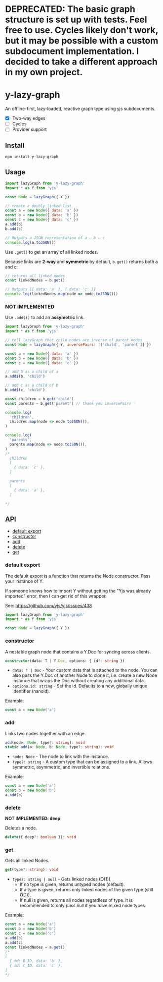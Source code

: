# DEPRECATED: The basic graph structure is set up with tests. Feel free to use. Cycles likely don't work, but it may be possible with a custom subdocument implementation. I decided to take a different approach in my own project.

# y-lazy-graph

An offline-first, lazy-loaded, reactive graph type using yjs subdocuments.

- [x] Two-way edges
- [ ] Cycles
- [ ] Provider support

## Install

```
npm install y-lazy-graph
```

## Usage

```js
import lazyGraph from 'y-lazy-graph'
import * as Y from 'yjs'

const Node = lazyGraph({ Y })

// create a doubly linked list
const a = new Node({ data: 'a' })
const b = new Node({ data: 'b' })
const c = new Node({ data: 'c' })
a.add(b)
b.add(c)

// Outputs a JSON representation of a ⟷ b ⟷ c
console.log(a.toJSON())
```

Use `.get()` to get an array of all linked nodes.

Because links are **2-way** and **symmetric** by default, `b.get()` returns both a and c:

```js
// returns all linked nodes
const linkedNodes = b.get()

// Outputs [{ data: 'a' }, { data: 'c' }]
console.log(linkedNodes.map(node => node.toJSON()))
```

### NOT IMPLEMENTED

Use `.add$()` to add an **assymetric** link.

```js
import lazyGraph from 'y-lazy-graph'
import * as Y from 'yjs'

// tell lazyGraph that child nodes are inverse of parent nodes
const Node = lazyGraph({ Y, inversePairs: [['child', 'parent']] })

const a = new Node({ data: 'a' })
const b = new Node({ data: 'b' })
const c = new Node({ data: 'c' })

// add b as a child of a
a.add$(b, 'child')

// add c as a child of b
b.add$(c, 'child')

const children = b.get('child')
const parents = b.get('parent') // thank you inversePairs ♡

console.log(
  'children',
  children.map(node => node.toJSON()),
)

console.log(
  'parents',
  parents.map(node => node.toJSON()),
)
/* 
  children
  [
    { data: 'c' },
  ]

  parents
  [
    { data: 'a' },
  ]

*/
```

## API

- [default export](https://github.com/raineorshine/y-lazy-graph#default-export)
- [constructor](https://github.com/raineorshine/y-lazy-graph#constructor)
- [add](https://github.com/raineorshine/y-lazy-graph#add)
- [delete](https://github.com/raineorshine/y-lazy-graph#delete)
- [get](https://github.com/raineorshine/y-lazy-graph#get)

### default export

The default export is a function that returns the Node constructor. Pass your instance of Y.

If someone knows how to import Y without getting the "Yjs was already imported" error, then I can get rid of this wrapper.

See: https://github.com/yjs/yjs/issues/438

```js
import lazyGraph from 'y-lazy-graph'
import * as Y from 'yjs'

const Node = lazyGraph({ Y })
```

### constructor

A nestable graph node that contains a Y.Doc for syncing across clients.

```ts
constructor(data: T | Y.Doc, options: { id?: string })
```

- `data: T | Doc` - Your custom data that is attached to the node. You can also pass the Y.Doc of another Node to clone it, i.e. create a new Node instance that wraps the Doc without creating any additional data.
- `options.id: string` - Set the id. Defaults to a new, globally unique identifier (nanoid).

Example:

```js
const a = new Node('a')
```

### add

Links two nodes together with an edge.

```ts
add(node: Node, type?: string): void
static add(a: Node, b: Node, type?: string): void
```

- `node: Node` - The node to link with the instance.
- `type?: string` - A custom type that can be assigned to a link. Allows symmetric, asymmetric, and invertible relations.

Example:

```js
const a = new Node('a')
const b = new Node('b')
a.add(b)
```

### delete

**NOT IMPLEMENTED: deep**

Deletes a node.

```ts
delete({ deep?: boolean }): void
```

### get

Gets all linked Nodes.

```ts
get(type?: string): void
```

- `type?: string | null` - Gets linked nodes (O(1)).
  - If no type is given, returns untyped nodes (default).
  - If a type is given, returns only linked nodes of the given type (still O(1)).
  - If null is given, returns all nodes regardless of type. It is recommended to only pass null if you have mixed node types.

Example:

```js
const a = new Node('a')
const b = new Node('b')
const c = new Node('c')
a.add(b)
a.add(c)
const linkedNodes = a.get()
/*
[
  { id: B_ID, data: 'b' },
  { id: C_ID, data: 'c' },
]
*/
```
